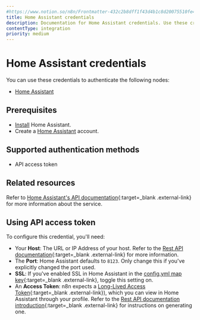 ```yaml
---
#https://www.notion.so/n8n/Frontmatter-432c2b8dff1f43d4b1c8d20075510fe4
title: Home Assistant credentials
description: Documentation for Home Assistant credentials. Use these credentials to authenticate Home Assistant in n8n, a workflow automation platform.
contentType: integration
priority: medium
---
```


# Home Assistant credentials

You can use these credentials to authenticate the following nodes:

- [Home Assistant](/integrations/builtin/app-nodes/n8n-nodes-base.homeassistant/)

## Prerequisites

- [Install](https://www.home-assistant.io/installation/) Home Assistant.
- Create a [Home Assistant](https://www.home-assistant.io/getting-started/onboarding) account.

## Supported authentication methods

- API access token

## Related resources

Refer to [Home Assistant's API documentation](https://developers.home-assistant.io/docs/api/rest){:target=_blank .external-link} for more information about the service.

## Using API access token

To configure this credential, you'll need:

- Your **Host**: The URL or IP Address of your host. Refer to the [Rest API documentation](https://developers.home-assistant.io/docs/api/rest/){:target=_blank .external-link} for more information.
- The **Port**: Home Assistant defaults to `8123`. Only change this if you've explicitly changed the port used.
- **SSL**: If you've enabled SSL in Home Assistant in the [config.yml map key](https://developers.home-assistant.io/docs/add-ons/configuration/?_highlight=ssl#add-on-configuration){:target=_blank .external-link}, toggle this setting on.
- An **Access Token**: n8n expects a [Long-Lived Access Token](https://developers.home-assistant.io/docs/auth_api#long-lived-access-token){:target=_blank .external-link}), which you can view in Home Assistant through your profile. Refer to the [Rest API documentation introduction](https://developers.home-assistant.io/docs/api/rest/){:target=_blank .external-link} for instructions on generating one.

